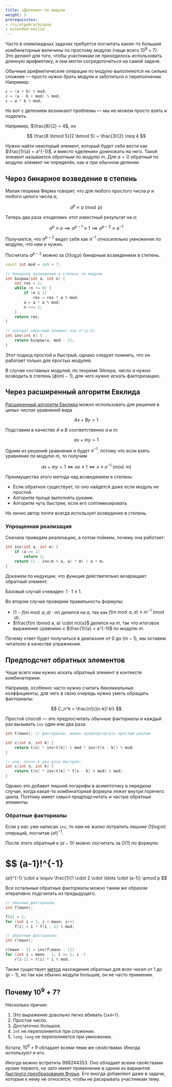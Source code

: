 ```yaml
---
title: «Деление» по модулю
weight: 3
prerequisites:
- /cs/algebra/binpow
- extended-euclid
---
```


Часто в олимпиадных задачах требуется посчитать какие-то большие комбинаторные величины по простому модулю (чаще всего $10^9 + 7$). Это делают для того, чтобы участникам не приходилось использовать длинную арифметику, и они могли сосредоточиться на самой задаче.

Обычные арифметические операции по модулю выполняются не сильно сложнее — просто нужно брать модули и заботиться о переполнении. Например:

```cpp
c = (a + b) % mod;
c = (a - b + mod) % mod;
c = a * b % mod;
```

Но вот с делением возникают проблемы — мы не можем просто взять и поделить.

Например, $\frac{8}{2} = 4$, но

$$
\frac{8 \bmod 5}{2 \bmod 5} = \frac{3}{2} \neq 4
$$

Нужно найти некоторый элемент, который будет себя вести как $\frac{1}{a} = a^{-1}$, и вместо «деления» домножать на него. Такой элемент называется *обратным* по модулю $m$. Для $a = 0$ обратный по модулю элемент не определён, как и при обычном делении.

## Через бинарное возведение в степень

Малая теорема Ферма говорит, что для любого простого числа $p$ и любого целого числа $a$,

$$
a^p \equiv a \pmod p
$$

Теперь два раза «поделим» этот известный результат на $a$:

$$
a^p \equiv a \implies a^{p-1} \equiv 1 \implies a^{p-2} \equiv a^{-1}
$$

Получается, что $a^{p-2}$ ведет себя как $a^{-1}$ относительно умножения по модулю, что нам и нужно.

Посчитать $a^{p-2}$ можно за $O(\log p)$ бинарным возведением в степень.

```c++
const int mod = 1e9 + 7;

// бинарное возведение в степень по модулю
int binpow(int a, int n) {
    int res = 1;
    while (n != 0) {
        if (n & 1)
            res = res * a % mod;
        a = a * a % mod;
        n >>= 1;
    }
    return res;
}

// находит обратный элемент как a^(p-2)
int inv(int x) {
    return binpow(x, mod - 2);
}
```

Этот подход простой и быстрый, однако следует помнить, что он работает только для простых модулей.

В случае составных модулей, по теореме Эйлера, число $a$ нужно возводить в степень $(\phi(m)-1)$, для чего нужно искать факторизацию.

## Через расширенный алгоритм Евклида

[Расширенный алгоритм Евклида](../extended-euclid) можно использовать для решения в целых числах уравнений вида

$$ Ax + By = 1 $$

Подставим в качестве $A$ и $B$ соответственно $a$ и $m$:

$$ ax + my = 1 $$

Одним из решений уравнения и будет $a^{-1}$, потому что если взять уравнение по модулю $m$, то получим

$$ ax + my = 1 \iff ax \equiv 1 \iff x \equiv a^{-1} \pmod m $$

Преимущества этого метода над возведением в степень:

- Если обратное существует, то оно найдется даже если модуль не простой.
- Алгоритм проще выполнять руками.
- Алгоритм чуть быстрее, если его соптимизировать

Но лично автор почти всегда использует возведение в степень.

### Упрощенная реализация

Сначала приведем реализацию, а потом поймем, почему она работает:

```cpp
int inv(int a, int m) {
    if (a == 1)
        return 1;
    return (1 - inv(m % a, a) * m) / a + m;
}
```

Докажем по индукции, что функция действительно возвращает обратный элемент.

Базовый случай очевиден: $1 \cdot 1 \equiv 1$.

Во втором случае проверим правильность формулы:

- $(1 - f(m \bmod a, a) \cdot m)$ делится на $a$, так как $f(m \bmod a, a) \equiv m^{-1} \pmod a$.
- $\frac{f(m \bmod a, a) \cdot m}{a}$ делится на $m$, так что итоговое выражение сравнимо с $\frac{1}{a} = a^{-1}$ по модулю $m$.

Почему ответ будет получаться в диапазоне от $0$ до $(m - 1)$, мы оставим читателю в качестве упражнения.

## Предподсчет обратных элементов

Чаще всего нам нужно искать обратный элемент в контексте комбинаторики.

Например, особенно часто нужно считать биномиальные коэффициенты, для чего в свою очередь нужно уметь обращать факториалы:

$$
C_n^k = \frac{n!}{(n-k)! k!}
$$

Простой способ — это предпосчитать обычные факториалы и каждый раз вызывать `inv` один или два раза:

```c++
int t[maxn]; // факториалы, можно предподсчитать простым циклом

int c(int n, int k) {
    return t[n] * inv(t[k]) % mod * inv(t[n - k]) % mod;
}

// или, почти в два раза быстрее:
int c(int n, int k) {
    return t[n] * inv(t[k] * t[n - k] % mod) % mod;
}
```

Однако это добавит лишний логарифм в асимптотику в нередком случае, когда какая-то комбинаторная формула лежит внутри горячего цикла. Поэтому имеет смысл предподсчитать и частые обратные элементы.

### Обратные факториалы

Если у нас уже написан `inv`, то нам не жалко потратить лишние $O(\log m)$ операций, посчитав $(a!)^{-1}$.

После этого обратный к $(a-1)!$ можно посчитать за $O(1)$ по формуле:

$$
(a-1)!^{-1}
=
(a!)^{-1} \cdot a
\equiv
\frac{1}{1 \cdot 2 \cdot \ldots \cdot (a-1)}
\pmod p
$$

Все остальные обратные факториалы можно таким же образом итеративно подсчитать из предыдущего.

```c++
// обычные факториалы:
int f[maxn];

f[0] = 1;
for (int i = 1; i < maxn; i++)
    f[i] = i * f[i - 1] % mod;

// обратные факториалы:
int r[maxn];

r[maxn - 1] = inv(f[maxn - 1])
for (int i = maxn - 1; i >= 1; i--)
    r[i-1] = r[i] * i % mod;
```

Также существует [метод](http://e-maxx.ru/algo/reverse_element) нахождения обратных для всех чисел от $1$ до $(p - 1)$, но так как обычно модули большие, он не часто применим.

## Почему $10^9+7$?

Несколько причин:

1. Это выражение довольно легко вбивать (`1e9+7`).
2. Простое число.
3. Достаточно большое.
4. `int` не переполняется при сложении.
5. `long long` не переполняется при умножении.

Кстати, $10^9 + 9$ обладает всеми теми же свойствами. Иногда используют и его.

Иногда можно встретить $998244353$. Оно обладает всеми свойствами кроме первого, но зато имеет применение в одном из вариантов [быстрого преобразования Фурье](/cs/algebra/fft). Его иногда добавляют даже в задачи, которые к нему не относятся, чтобы не раскрывать участникам тему.
